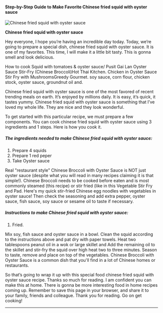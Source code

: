             

#### Step-by-Step Guide to Make Favorite Chinese fried squid with oyster sauce

![Chinese fried squid with oyster sauce](https://img-global.cpcdn.com/recipes/a0b32e9cc9fcaa96/751x532cq70/chinese-fried-squid-with-oyster-sauce-recipe-main-photo.jpg)

**Chinese fried squid with oyster sauce**

Hey everyone, I hope you’re having an incredible day today. Today, we’re going to prepare a special dish, chinese fried squid with oyster sauce. It is one of my favorites. This time, I will make it a little bit tasty. This is gonna smell and look delicious.

How to cook Squid with tomatoes & oyster sauce/ Pusit Gai Lan Oyster Sauce Stir-Fry (Chinese Broccoli)Hot Thai Kitchen. Chicken in Oyster Sauce Stir Fry with MushroomsGreedy Gourmet. soy sauce, corn flour, chicken stock, oyster sauce, groundnut oil and.

Chinese fried squid with oyster sauce is one of the most favored of recent trending meals on earth. It’s enjoyed by millions daily. It is easy, it’s quick, it tastes yummy. Chinese fried squid with oyster sauce is something that I’ve loved my whole life. They are nice and they look wonderful.

To get started with this particular recipe, we must prepare a few components. You can cook chinese fried squid with oyster sauce using 3 ingredients and 1 steps. Here is how you cook it.

##### The ingredients needed to make Chinese fried squid with oyster sauce:

1.  Prepare 4 squids
2.  Prepare 1 red peper
3.  Take Oyster sauce

Real "restaurant style" Chinese Broccoli with Oyster Sauce is NOT just oyster sauce (despite what you will read in many recipes claiming it is that simple!). Chinese Broccoli needs to be cooked before eaten and is most commonly steamed (this recipe) or stir fried (like in this Vegetable Stir Fry and Pad. Here's my quick stir-fried Chinese egg noodles with vegetables in oyster sauce! Then check the seasoning and add extra pepper, oyster sauce, fish sauce, soy sauce or sesame oil to taste if necessary.

##### Instructions to make Chinese fried squid with oyster sauce:

1.  Fried.

Mix soy, fish sauce and oyster sauce in a bowl. Clean the squid according to the instructions above and pat dry with paper towels. Heat two tablespoons peanut oil in a wok or large skillet and Add the remaining oil to the skillet and stir-fry the squid over high heat two to three minutes. Season to taste, remove and place on top of the vegetables. Chinese Broccoli with Oyster Sauce is a common dish that you'll find in a lot of Chinese homes or restaurants.

So that’s going to wrap it up with this special food chinese fried squid with oyster sauce recipe. Thanks so much for reading. I am confident you can make this at home. There is gonna be more interesting food in home recipes coming up. Remember to save this page in your browser, and share it to your family, friends and colleague. Thank you for reading. Go on get cooking!

* * *